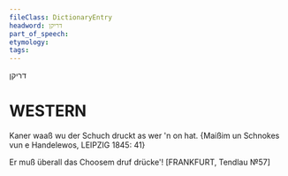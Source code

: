 ```yaml
---
fileClass: DictionaryEntry
headword: דריקן
part_of_speech: 
etymology: 
tags: 
---
```

דריקן

WESTERN
========

Kaner waaß wu der Schuch druckt as wer 'n on hat.
{Maißim un Schnokes vun e Handelewos, LEIPZIG 1845: 41}

Er muß überall das Choosem druf drücke'!
[FRANKFURT, Tendlau №57]